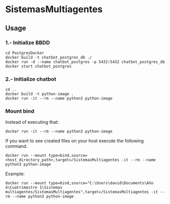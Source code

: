 # SistemasMultiagentes
## Usage
### 1.- Initialize BBDD
```
cd PostgresDocker
docker build -t chatbot_postgres_db ./
docker run -d --name chatbot_postgres -p 5432:5432 chatbot_postgres_db
docker start chatbot_postgres
```

### 2.- Initialize chatbot
```
cd ..
docker build -t python-image .
docker run -it --rm --name python3 python-image
```

### Mount bind
Instead of executing that:
```
docker run -it --rm --name python3 python-image
```
If you want to see created files on your host execute the following command.
```
docker run --mount type=bind,source=<host_directory_path>,target=/SistemasMultiagentes -it --rm --name python3 python-image
```
Example:
```
docker run --mount type=bind,source="C:\Users\david\Documents\Año 4\Cuatrimestre 1\Sistemas multiagentes/SistemasMultiagentes",target=/SistemasMultiagentes -it --rm --name python3 python-image
```